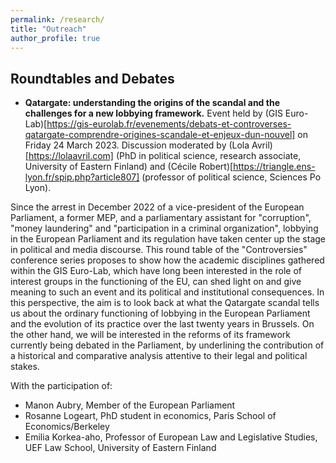 ```yaml
---
permalink: /research/
title: "Outreach"
author_profile: true
---
```


## Roundtables and Debates

* **Qatargate: understanding the origins of the scandal and the challenges for a new lobbying framework.**
  Event held by (GIS Euro-Lab)[https://gis-eurolab.fr/evenements/debats-et-controverses-qatargate-comprendre-origines-scandale-et-enjeux-dun-nouvel] on Friday 24 March 2023.
Discussion moderated by (Lola Avril)[https://lolaavril.com] (PhD in political science, research associate, University of Eastern Finland) and (Cécile Robert)[https://triangle.ens-lyon.fr/spip.php?article807] (professor of political science, Sciences Po Lyon).
 
 
Since the arrest in December 2022 of a vice-president of the European Parliament, a former MEP, and a parliamentary assistant for "corruption", "money laundering" and "participation in a criminal organization", lobbying in the European Parliament and its regulation have taken center up the stage in political and media discourse. This round table of the "Controversies" conference series proposes to show how the academic disciplines gathered within the GIS Euro-Lab, which have long been interested in the role of interest groups in the functioning of the EU, can shed light on and give meaning to such an event and its political and institutional consequences. In this perspective, the aim is to look back at what the Qatargate scandal tells us about the ordinary functioning of lobbying in the European Parliament and the evolution of its practice over the last twenty years in Brussels. On the other hand, we will be interested in the reforms of its framework currently being debated in the Parliament, by underlining the contribution of a historical and comparative analysis attentive to their legal and political stakes.
 
 
 
With the participation of:
  * Manon Aubry, Member of the European Parliament
  * Rosanne Logeart, PhD student in economics, Paris School of Economics/Berkeley
  * Emilia Korkea-aho, Professor of European Law and Legislative Studies, UEF Law School, University of Eastern Finland
